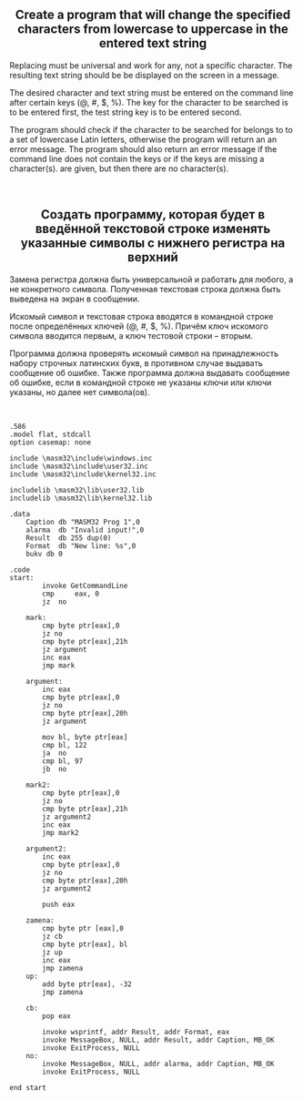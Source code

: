 <h2 align="center">Create a program that will change the specified characters from lowercase to uppercase in the entered text string</h2>

Replacing must be universal and work for any, not a specific character. The resulting text string should be be displayed on the screen in a message.

The desired character and text string must be entered on the command line after certain keys (@, #, $, %). The key for the character to be searched is to be entered first, the test string key is to be entered second. 

The program should check if the character to be searched for belongs to to a set of lowercase Latin letters, otherwise the program will return an an error message. The program should also return an error message if the command line does not contain the keys or if the keys are missing a character(s). are given, but then there are no character(s).

<br>

<h2 align="center">Создать программу, которая будет в введённой текстовой строке изменять указанные символы с нижнего регистра на верхний</h2>

Замена регистра должна быть универсальной и работать для любого, а не конкретного символа. Полученная текстовая строка должна быть выведена на экран в сообщении.

Искомый символ и текстовая строка вводятся в командной строке после определённых ключей (@, #, $, %). Причём ключ искомого символа вводится первым, а ключ тестовой строки – вторым. 

Программа должна проверять искомый символ на принадлежность набору строчных латинских букв, в противном случае выдавать сообщение об ошибке. Также программа должна выдавать сообщение об ошибке, если в командной строке не указаны ключи или ключи указаны, но далее нет символа(ов).

<br>

```
.586
.model flat, stdcall
option casemap: none

include \masm32\include\windows.inc
include \masm32\include\user32.inc
include \masm32\include\kernel32.inc

includelib \masm32\lib\user32.lib
includelib \masm32\lib\kernel32.lib

.data
	Caption db "MASM32 Prog 1",0
	alarma 	db "Invalid input!",0
	Result  db 255 dup(0)
	Format  db "New line: %s",0
	bukv db 0
	
.code
start:
		invoke GetCommandLine
		cmp 	eax, 0
		jz 	no

	mark:
		cmp byte ptr[eax],0 
		jz no              
		cmp byte ptr[eax],21h
		jz argument
		inc eax
		jmp mark

	argument:
		inc eax
		cmp byte ptr[eax],0
		jz no
		cmp byte ptr[eax],20h
		jz argument	

		mov bl, byte ptr[eax]
		cmp bl, 122
		ja  no
		cmp bl, 97
		jb  no

	mark2:
		cmp byte ptr[eax],0
		jz no
		cmp byte ptr[eax],21h
		jz argument2
		inc eax
		jmp mark2	

	argument2:
		inc eax
		cmp byte ptr[eax],0
		jz no
		cmp byte ptr[eax],20h
		jz argument2

		push eax

	zamena:
		cmp byte ptr [eax],0
		jz cb
		cmp byte ptr[eax], bl
		jz up
		inc eax
		jmp zamena
	up:	
		add byte ptr[eax], -32
		jmp zamena

	cb:	
		pop eax

		invoke wsprintf, addr Result, addr Format, eax
		invoke MessageBox, NULL, addr Result, addr Caption, MB_OK
		invoke ExitProcess, NULL
	no:
		invoke MessageBox, NULL, addr alarma, addr Caption, MB_OK
		invoke ExitProcess, NULL
	
end start
```
